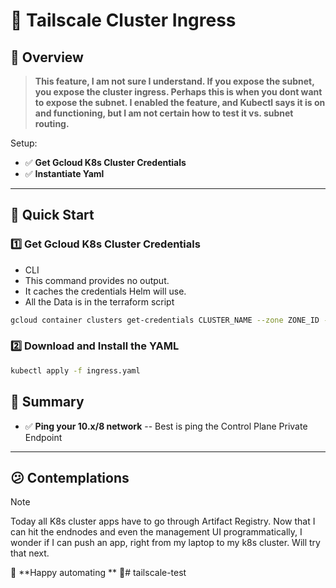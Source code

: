 # 🚀 Tailscale Cluster Ingress

## 🌟 Overview  

> **This feature, I am not sure I understand. If you expose the subnet, you expose the cluster ingress.
> Perhaps this is when you dont want to expose the subnet. I enabled the feature, and Kubectl says it is on
> and functioning, but I am not certain how to test it vs. subnet routing.** 

Setup:  
- ✅ **Get Gcloud K8s Cluster Credentials**
- ✅ **Instantiate Yaml**      

---

## 🚀 Quick Start  
### 1️⃣ Get Gcloud K8s Cluster Credentials
- CLI
- This command provides no output.
- It caches the credentials Helm will use.
- All the Data is in the terraform script
```sh
gcloud container clusters get-credentials CLUSTER_NAME --zone ZONE_ID --project PROJECT_ID
```
### 2️⃣ Download and Install the YAML  
```sh
kubectl apply -f ingress.yaml
```
## 📌 Summary  

- ✅ **Ping your 10.x/8 network** -- Best is ping the Control Plane Private Endpoint  

---
## 😕 Contemplations
> [!NOTE]
> Today all K8s cluster apps have to go through Artifact Registry. Now that I can hit the endnodes and
> even the management UI programmatically, I wonder if I can push an app, right from my laptop to my k8s
> cluster. Will try that next.

🔗 **Happy automating ** 🚀# tailscale-test
